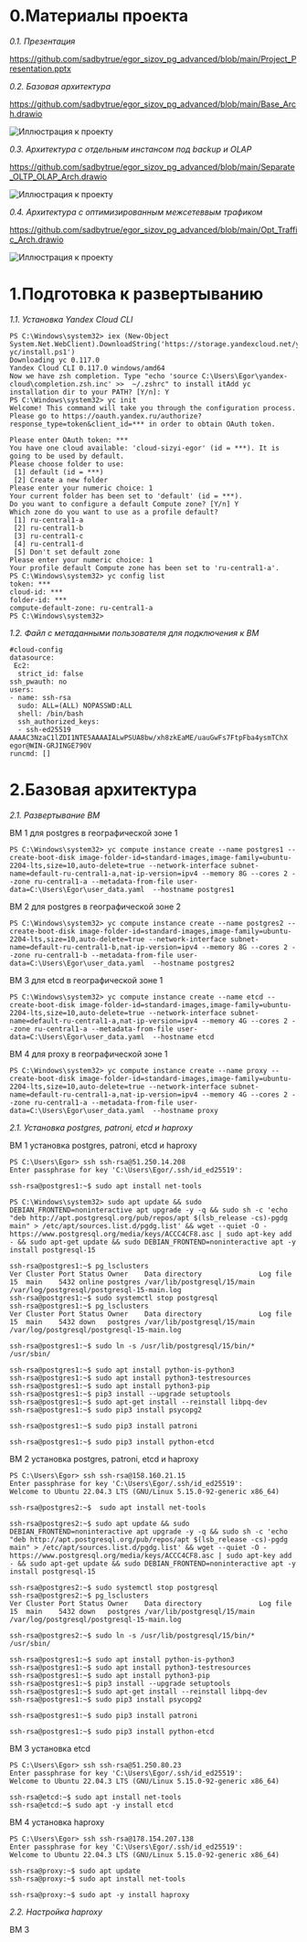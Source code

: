 # 0.Материалы проекта
*0.1. Презентация*

https://github.com/sadbytrue/egor_sizov_pg_advanced/blob/main/Project_Presentation.pptx

*0.2. Базовая архитектура*

https://github.com/sadbytrue/egor_sizov_pg_advanced/blob/main/Base_Arch.drawio

![Иллюстрация к проекту](https://github.com/sadbytrue/egor_sizov_pg_advanced/blob/main/Base_Arch.drawio.png)

*0.3. Архитектура с отдельным инстансом под backup и OLAP*

https://github.com/sadbytrue/egor_sizov_pg_advanced/blob/main/Separate_OLTP_OLAP_Arch.drawio

![Иллюстрация к проекту](https://github.com/sadbytrue/egor_sizov_pg_advanced/blob/main/Separate_OLTP_OLAP_Arch.drawio.png)

*0.4. Архитектура с оптимизированным межсетеввым трафиком*

https://github.com/sadbytrue/egor_sizov_pg_advanced/blob/main/Opt_Traffic_Arch.drawio

![Иллюстрация к проекту](https://github.com/sadbytrue/egor_sizov_pg_advanced/blob/main/Opt_Traffic_Arch.drawio.png)

# 1.Подготовка к развертыванию
*1.1. Установка Yandex Cloud CLI*
```
PS C:\Windows\system32> iex (New-Object System.Net.WebClient).DownloadString('https://storage.yandexcloud.net/yandexcloud-yc/install.ps1')
Downloading yc 0.117.0
Yandex Cloud CLI 0.117.0 windows/amd64
Now we have zsh completion. Type "echo 'source C:\Users\Egor\yandex-cloud\completion.zsh.inc' >>  ~/.zshrc" to install itAdd yc installation dir to your PATH? [Y/n]: Y
PS C:\Windows\system32> yc init
Welcome! This command will take you through the configuration process.
Please go to https://oauth.yandex.ru/authorize?response_type=token&client_id=*** in order to obtain OAuth token.

Please enter OAuth token: ***
You have one cloud available: 'cloud-sizyi-egor' (id = ***). It is going to be used by default.
Please choose folder to use:
 [1] default (id = ***)
 [2] Create a new folder
Please enter your numeric choice: 1
Your current folder has been set to 'default' (id = ***).
Do you want to configure a default Compute zone? [Y/n] Y
Which zone do you want to use as a profile default?
 [1] ru-central1-a
 [2] ru-central1-b
 [3] ru-central1-c
 [4] ru-central1-d
 [5] Don't set default zone
Please enter your numeric choice: 1
Your profile default Compute zone has been set to 'ru-central1-a'.
PS C:\Windows\system32> yc config list
token: ***
cloud-id: ***
folder-id: ***
compute-default-zone: ru-central1-a
PS C:\Windows\system32>
```
*1.2. Файл с метаданными пользователя для подключения к ВМ*
```
#cloud-config
datasource:
 Ec2:
  strict_id: false
ssh_pwauth: no
users:
- name: ssh-rsa
  sudo: ALL=(ALL) NOPASSWD:ALL
  shell: /bin/bash
  ssh_authorized_keys:
  - ssh-ed25519 AAAAC3NzaC1lZDI1NTE5AAAAIALwPSUA8bw/xh8zkEaME/uauGwFs7FtpFba4ysmTChX egor@WIN-GRJINGE790V
runcmd: []
```
# 2.Базовая архитектура
*2.1. Развертывание ВМ*

ВМ 1 для postgres в географической зоне 1

```
PS C:\Windows\system32> yc compute instance create --name postgres1 --create-boot-disk image-folder-id=standard-images,image-family=ubuntu-2204-lts,size=10,auto-delete=true --network-interface subnet-name=default-ru-central1-a,nat-ip-version=ipv4 --memory 8G --cores 2 --zone ru-central1-a --metadata-from-file user-data=C:\Users\Egor\user_data.yaml  --hostname postgres1
```

ВМ 2 для postgres в географической зоне 2

```
PS C:\Windows\system32> yc compute instance create --name postgres2 --create-boot-disk image-folder-id=standard-images,image-family=ubuntu-2204-lts,size=10,auto-delete=true --network-interface subnet-name=default-ru-central1-b,nat-ip-version=ipv4 --memory 8G --cores 2 --zone ru-central1-b --metadata-from-file user-data=C:\Users\Egor\user_data.yaml  --hostname postgres2
```

ВМ 3 для etcd в географической зоне 1
```
PS C:\Windows\system32> yc compute instance create --name etcd --create-boot-disk image-folder-id=standard-images,image-family=ubuntu-2204-lts,size=10,auto-delete=true --network-interface subnet-name=default-ru-central1-a,nat-ip-version=ipv4 --memory 4G --cores 2 --zone ru-central1-a --metadata-from-file user-data=C:\Users\Egor\user_data.yaml  --hostname etcd
```

ВМ 4 для proxy в географической зоне 1
```
PS C:\Windows\system32> yc compute instance create --name proxy --create-boot-disk image-folder-id=standard-images,image-family=ubuntu-2204-lts,size=10,auto-delete=true --network-interface subnet-name=default-ru-central1-a,nat-ip-version=ipv4 --memory 4G --cores 2 --zone ru-central1-a --metadata-from-file user-data=C:\Users\Egor\user_data.yaml  --hostname proxy
```

*2.1. Установка postgres, patroni, etcd и haproxy*

ВМ 1 установка postgres, patroni, etcd и haproxy

```
PS C:\Users\Egor> ssh ssh-rsa@51.250.14.208
Enter passphrase for key 'C:\Users\Egor/.ssh/id_ed25519':

ssh-rsa@postgres1:~$ sudo apt install net-tools

PS C:\Windows\system32> sudo apt update && sudo DEBIAN_FRONTEND=noninteractive apt upgrade -y -q && sudo sh -c 'echo "deb http://apt.postgresql.org/pub/repos/apt $(lsb_release -cs)-pgdg main" > /etc/apt/sources.list.d/pgdg.list' && wget --quiet -O - https://www.postgresql.org/media/keys/ACCC4CF8.asc | sudo apt-key add - && sudo apt-get update && sudo DEBIAN_FRONTEND=noninteractive apt -y install postgresql-15

ssh-rsa@postgres1:~$ pg_lsclusters
Ver Cluster Port Status Owner    Data directory              Log file
15  main    5432 online postgres /var/lib/postgresql/15/main /var/log/postgresql/postgresql-15-main.log
ssh-rsa@postgres1:~$ sudo systemctl stop postgresql
ssh-rsa@postgres1:~$ pg_lsclusters
Ver Cluster Port Status Owner    Data directory              Log file
15  main    5432 down   postgres /var/lib/postgresql/15/main /var/log/postgresql/postgresql-15-main.log

ssh-rsa@postgres1:~$ sudo ln -s /usr/lib/postgresql/15/bin/* /usr/sbin/

ssh-rsa@postgres1:~$ sudo apt install python-is-python3
ssh-rsa@postgres1:~$ sudo apt install python3-testresources
ssh-rsa@postgres1:~$ sudo apt install python3-pip
ssh-rsa@postgres1:~$ pip3 install --upgrade setuptools
ssh-rsa@postgres1:~$ sudo apt-get install --reinstall libpq-dev
ssh-rsa@postgres1:~$ sudo pip3 install psycopg2

ssh-rsa@postgres1:~$ sudo pip3 install patroni

ssh-rsa@postgres1:~$ sudo pip3 install python-etcd
```

ВМ 2 установка postgres, patroni, etcd и haproxy

```
PS C:\Users\Egor> ssh ssh-rsa@158.160.21.15
Enter passphrase for key 'C:\Users\Egor/.ssh/id_ed25519':
Welcome to Ubuntu 22.04.3 LTS (GNU/Linux 5.15.0-92-generic x86_64)

ssh-rsa@postgres2:~$  sudo apt install net-tools

ssh-rsa@postgres2:~$ sudo apt update && sudo DEBIAN_FRONTEND=noninteractive apt upgrade -y -q && sudo sh -c 'echo "deb http://apt.postgresql.org/pub/repos/apt $(lsb_release -cs)-pgdg main" > /etc/apt/sources.list.d/pgdg.list' && wget --quiet -O - https://www.postgresql.org/media/keys/ACCC4CF8.asc | sudo apt-key add - && sudo apt-get update && sudo DEBIAN_FRONTEND=noninteractive apt -y install postgresql-15

ssh-rsa@postgres2:~$ sudo systemctl stop postgresql
ssh-rsa@postgres2:~$ pg_lsclusters
Ver Cluster Port Status Owner    Data directory              Log file
15  main    5432 down   postgres /var/lib/postgresql/15/main /var/log/postgresql/postgresql-15-main.log

ssh-rsa@postgres2:~$ sudo ln -s /usr/lib/postgresql/15/bin/* /usr/sbin/

ssh-rsa@postgres1:~$ sudo apt install python-is-python3
ssh-rsa@postgres1:~$ sudo apt install python3-testresources
ssh-rsa@postgres1:~$ sudo apt install python3-pip
ssh-rsa@postgres1:~$ pip3 install --upgrade setuptools
ssh-rsa@postgres1:~$ sudo apt-get install --reinstall libpq-dev
ssh-rsa@postgres1:~$ sudo pip3 install psycopg2

ssh-rsa@postgres1:~$ sudo pip3 install patroni

ssh-rsa@postgres1:~$ sudo pip3 install python-etcd
```

ВМ 3 установка etcd

```
PS C:\Users\Egor> ssh ssh-rsa@51.250.80.23
Enter passphrase for key 'C:\Users\Egor/.ssh/id_ed25519':
Welcome to Ubuntu 22.04.3 LTS (GNU/Linux 5.15.0-92-generic x86_64)

ssh-rsa@etcd:~$ sudo apt install net-tools
ssh-rsa@etcd:~$ sudo apt -y install etcd
```

ВМ 4 установка haproxy

```
PS C:\Users\Egor> ssh ssh-rsa@178.154.207.138
Enter passphrase for key 'C:\Users\Egor/.ssh/id_ed25519':
Welcome to Ubuntu 22.04.3 LTS (GNU/Linux 5.15.0-92-generic x86_64)

ssh-rsa@proxy:~$ sudo apt update
ssh-rsa@proxy:~$ sudo apt install net-tools

ssh-rsa@proxy:~$ sudo apt -y install haproxy
```
*2.2. Настройка haproxy*

ВМ 3

```

```
